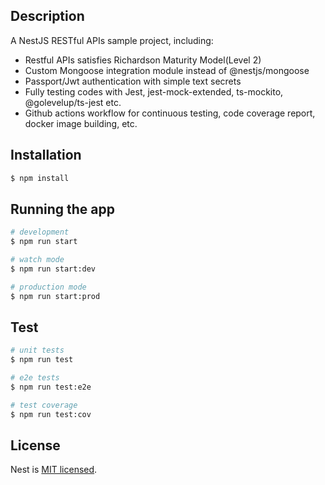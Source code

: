 ## Description

A NestJS RESTful APIs sample project, including:

- Restful APIs satisfies Richardson Maturity Model(Level 2)
- Custom Mongoose integration module instead of @nestjs/mongoose
- Passport/Jwt authentication with simple text secrets
- Fully testing codes with Jest, jest-mock-extended, ts-mockito, @golevelup/ts-jest etc.
- Github actions workflow for continuous testing, code coverage report, docker image building, etc.

## Installation

```bash
$ npm install
```

## Running the app

```bash
# development
$ npm run start

# watch mode
$ npm run start:dev

# production mode
$ npm run start:prod
```

## Test

```bash
# unit tests
$ npm run test

# e2e tests
$ npm run test:e2e

# test coverage
$ npm run test:cov
```

## License

Nest is [MIT licensed](LICENSE).
